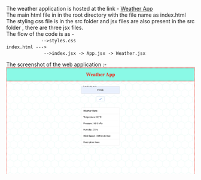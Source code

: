 The weather application is hosted at the link - [Weather App](https://abhinavpatel271.github.io/codeX_weatherApp/)  
The main html file in in the root directory with the file name as index.html  
The styling css file is in the src folder and jsx files are also present in the src folder , there are three jsx files.  
The flow of the code is as -  
`              -->styles.css                         `  
`index.html --->                                     `  
`              -->index.jsx -> App.jsx -> Weather.jsx`   

The screenshot of the web application :-  
<img src="screenshot.png" />
             

 
